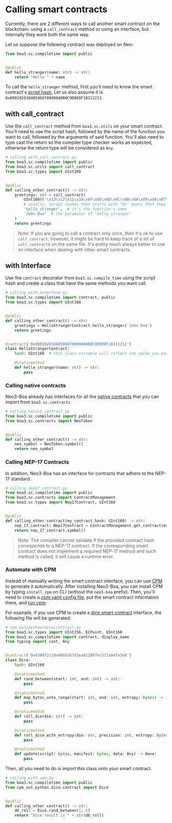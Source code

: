 # Calling smart contracts
Currently, there are 2 different ways to call another smart contract on the blockchain: using a `call_contract` method 
or using an interface, but internally they work both the same way.

Let us suppose the following contract was deployed on Neo:

```python
from boa3.sc.compiletime import public


@public
def hello_stranger(name: str) -> str:
    return "Hello " + name
```
To call the `hello_stranger` method, first you'll need to know the smart contract's [script hash](https://developers.neo.org/docs/n3/develop/deploy/deploy#the-contract-scripthash),
Let us also assume it is `0x000102030405060708090A0B0C0D0E0F10111213`.

## with call_contract

Use the `call_contract` method from `boa3.sc.utils` on your smart contract. You'll need to use the
script hash, followed by the name of the function you want to call, followed by the arguments of said function. You'll 
also need to type cast the return so the compiler type checker works as expected, otherwise the return type will be 
considered as `Any`.

```python
# calling_with_call_contract.py
from boa3.sc.compiletime import public
from boa3.sc.utils import call_contract
from boa3.sc.types import UInt160


@public
def calling_other_contract() -> str:
    greetings: str = call_contract(
        UInt160(b'\x13\x12\x11\x10\x0F\x0E\x0D\x0C\x0B\x0A\x09\x08\x07\x06\x05\x04\x03\x02\x01\x00'),
        # usually, script hashes that starts with "0x" means that they are using big endian, so when using `bytes` you'll need to revert the order
        'hello_stranger',  # it's the function's name
        'John Doe'  # the parameter of 'hello_stranger'
    )
    return greetings
```

> Note: If you are going to call a contract only once, then it's ok to use `call_contract`, however, it might be hard to 
keep track of a lot of `call_contract`s on the same file. It's pretty much always better to use an interface when dealing with other 
smart contracts.

## with Interface

Use the `contract` decorator from `boa3.sc.compile_time` using the script hash and create a class that have the
same methods you want call.

```python
# calling_with_interface.py
from boa3.sc.compiletime import contract, public
from boa3.sc.types import UInt160


@public
def calling_other_contract() -> str:
    greetings = HelloStrangerContract.hello_stranger('John Doe')
    return greetings


@contract('0x000102030405060708090A0B0C0D0E0F10111213')
class HelloStrangerContract:
    hash: UInt160  # this class variable will reflect the value you passed to the `contract` decorator

    @staticmethod
    def hello_stranger(name: str) -> str:
        pass

```

### Calling native contracts

Neo3-Boa already has interfaces for all the [native contracts](https://docs.neo.org/docs/en-us/reference/scapi/framework/native.html) 
that you can import from `boa3.sc.contracts`

```python
# calling_native_contract.py
from boa3.sc.compiletime import public
from boa3.sc.contracts import NeoToken


@public
def calling_other_contract() -> str:
    neo_symbol = NeoToken.symbol()
    return neo_symbol
```

### Calling NEP-17 Contracts
In addition, Neo3-Boa has an interface for contracts that adhere to the NEP-17 standard.
```python
# calling_nep17_contract.py
from boa3.sc.compiletime import public
from boa3.sc.contracts import ContractManagement
from boa3.sc.types import Nep17Contract, UInt160


@public
def calling_other_contract(my_contract_hash: UInt160) -> str:
    nep_17_contract: Nep17Contract = ContractManagement.get_contract(my_contract_hash)
    return nep_17_contract.symbol()
```
> Note: The compiler cannot validate if the provided contract hash corresponds to a NEP-17 contract. If the corresponding smart contract does not implement a required NEP-17 method and such method is called, it will cause a runtime error.

### Automate with CPM
Instead of manually writing the smart contract interface, you can use [CPM](https://github.com/CityOfZion/cpm/tree/master#readme) 
to generate it automatically. After installing Neo3-Boa, you can install CPM by typing `install_cpm` on CLI (without the 
`neo3-boa` prefix). Then, you'll need to create a [cpm.yaml config file](https://github.com/CityOfZion/cpm/blob/master/docs/config.md), 
put the smart contract information there, and [run cpm](https://github.com/CityOfZion/cpm#example-commands).

For example, if you use CPM to create a [dice smart contract](https://dora.coz.io/contract/neo3/mainnet/0x4380f2c1de98bb267d3ea821897ec571a04fe3e0)
interface, the following file will be generated:

```python
# cpm_out/python/dice/contract.py
from boa3.sc.types import UInt256, ECPoint, UInt160
from boa3.sc.compiletime import contract, display_name
from typing import cast, Any


@contract('0x4380f2c1de98bb267d3ea821897ec571a04fe3e0')
class Dice:
    hash: UInt160

    @staticmethod
    def rand_between(start: int, end: int) -> int:
        pass

    @staticmethod
    def map_bytes_onto_range(start: int, end: int, entropy: bytes) -> int:
        pass

    @staticmethod
    def roll_die(die: str) -> int:
        pass

    @staticmethod
    def roll_dice_with_entropy(die: str, precision: int, entropy: bytes) -> list:
        pass

    @staticmethod
    def update(script: bytes, manifest: bytes, data: Any) -> None:
        pass
```

Then, all you need to do is import this class onto your smart contract.

```python
# calling_with_cpm.py
from boa3.sc.compiletime import public
from cpm_out.python.dice.contract import Dice


@public
def calling_other_contract() -> str:
    d6_roll = Dice.rand_between(1, 6)
    return "Dice result is " + str(d6_roll)
```
